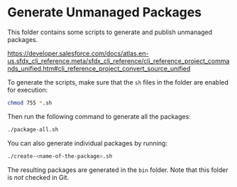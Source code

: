 # Generate Unmanaged Packages  

This folder contains some scripts to generate and publish unmanaged packages.  

https://developer.salesforce.com/docs/atlas.en-us.sfdx_cli_reference.meta/sfdx_cli_reference/cli_reference_project_commands_unified.htm#cli_reference_project_convert_source_unified  

To generate the scripts, make sure that the `sh` files in the folder are enabled for execution:  
```sh
chmod 755 *.sh
```

Then run the following command to generate all the packages:  
```sh
./package-all.sh
```

You can also generate individual packages by running:  
```sh
./create-<name-of-the-package>.sh
```

The resulting packages are generated in the `bin` folder. Note that this folder is *not* checked in Git.
